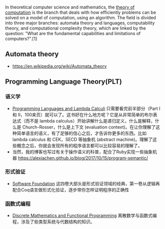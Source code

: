 In theoretical computer science and mathematics, the [theory of computation](https://en.wikipedia.org/wiki/Theory_of_computation) is the branch that deals with how efficiently problems can be solved on a model of computation, using an algorithm. The field is divided into three major branches: automata theory and languages, computability theory, and computational complexity theory, which are linked by the question: "What are the fundamental capabilities and limitations of computers?".[1]



## Automata theory
- https://en.wikipedia.org/wiki/Automata_theory



## Programming Language Theory(PLT)

### 语义学
- [Programming Languages and Lambda Calculi](http://www.cs.utah.edu/~mflatt/past-courses/cs7520/public_html/s06/notes.pdf)
只需要看完前半部分（Part I 和 II，100来页）就可以了。这书好在什么地方呢？它是从非常简单的布尔表达式（而不是 lambda calculus）开始讲解什么是递归定义，什么是解释，什么是 Church-Rosser，什么是上下文 (evaluation context)。在让你理解了这种简单语言的语义，有了足够的信心之后，才告诉你更多的东西。比如 lambda calculus 和 CEK，SECD 等抽象机 (abstract machine)。理解了这些概念之后，你就会发现所有的程序语言都可以比较容易的理解了。  
- 当然，我的博客也写过有关于操作语义的科普，配合了Ruby实现一些抽象机器 https://alexiachen.github.io/blog/2017/10/15/program-semantic/

### 形式验证
- [Software Foundation](https://softwarefoundations.cis.upenn.edu/) 这四卷大部头是形式验证领域的经典，第一卷从逻辑再配合Coq语言做形式化验证，逐步带你怎样证明程序的正确性

### 函数式编程
- [Discrete Mathematics and Functional Programming](https://cs.wheaton.edu/~tvandrun/dmfp/) 离散数学与函数式编程，涉及了些类型系统与代数结构的知识。